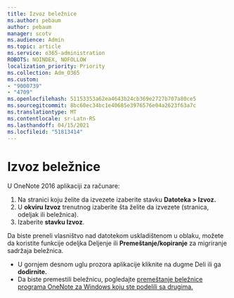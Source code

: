 ```yaml
---
title: Izvoz beležnice
ms.author: pebaum
author: pebaum
manager: scotv
ms.audience: Admin
ms.topic: article
ms.service: o365-administration
ROBOTS: NOINDEX, NOFOLLOW
localization_priority: Priority
ms.collection: Adm_O365
ms.custom:
- "9000739"
- "4709"
ms.openlocfilehash: 51153353a62ea4643b24cb369e2727b707a80ce5
ms.sourcegitcommit: 8bc60ec34bc1e40685e3976576e04a2623f63a7c
ms.translationtype: MT
ms.contentlocale: sr-Latn-RS
ms.lasthandoff: 04/15/2021
ms.locfileid: "51813414"
---
```

# <a name="export-a-notebook"></a>Izvoz beležnice

U OneNote 2016 aplikaciji za računare:

1. Na stranici koju želite da izvezete izaberite stavku **Datoteka > Izvoz.**
2. U **okviru Izvoz** trenutnog izaberite šta želite da izvezete (stranica, odeljak ili beležnica).
3. Izaberite **stavku Izvoz**.
 
Da biste preneli vlasništvo nad datotekom uskladištenom  u oblaku, možete da koristite funkcije odeljka Deljenje ili **Premeštanje/kopiranje** za migriranje sadržaja beležnica.  

- U gornjem desnom uglu prozora aplikacije kliknite na dugme Deli ili ga **dodirnite.**
- Da biste premestili beležnicu, pogledajte [premeštanje beležnice programa OneNote za Windows koju ste podelili sa drugima.](https://support.office.com/article/move-a-onenote-for-windows-notebook-that-you-ve-shared-with-others-56c7659e-1850-49a6-8874-e2db6b440cd4?ui=en-US&rs=en-US&ad=US)
